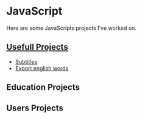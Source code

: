 # JavaScript 

Here are some JavaScripts projects I've worked on.

## [Usefull Projects](/usefull-projects/)

* [Subtitles](/usefull-projects/subtitles/)
* [Export english words](/usefull-projects/english-words-export/)

## Education Projects

## Users Projects
